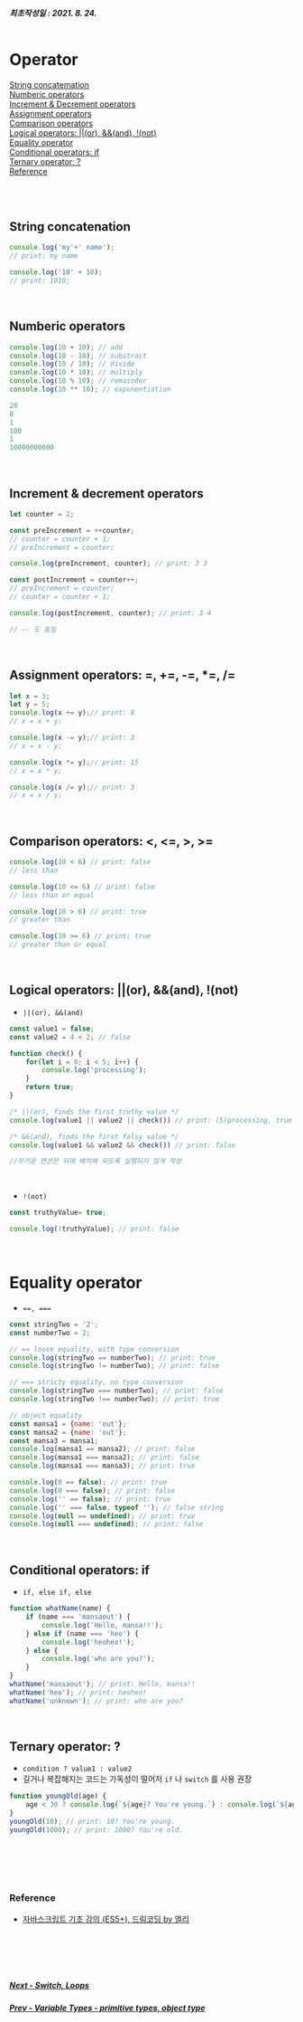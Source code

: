 ##### 최초작성일 : 2021. 8. 24.<br><br>
# Operator
[String concatemation](#string-concatenation)  
[Numberic operators](#numberic-operators)  
[Increment & Decrement operators](#increment--decrement-operators)  
[Assignment operators](#assignment-operators-------)  
[Comparison operators](#comparison-operators)  
[Logical operators: ||(or), &&(and), !(not)](#logical-operators-or-and-not)  
[Equality operator](#equality-operator)  
[Conditional operators: if](#conditional-operators-if)  
[Ternary operator: ?](#ternary-operator-)  
[Reference](#reference)

<br><br>

## String concatenation
```js
console.log('my'+' name');
// print: my name

console.log('10' + 10);
// print: 1010;
```

<br>

## Numberic operators
```js
console.log(10 + 10); // add
console.log(10 - 10); // substract
console.log(10 / 10); // divide
console.log(10 * 10); // multiply
console.log(10 % 10); // remainder
console.log(10 ** 10); // exponentiation

20
0
1
100
1
10000000000
```

<br>

## Increment & decrement operators
```js
let counter = 2;

const preIncrement = ++counter;
// counter = counter + 1;
// preIncrement = counter;

console.log(preIncrement, counter); // print: 3 3

const postIncrement = counter++;
// preIncrement = counter;
// counter = counter + 1;

console.log(postIncrement, counter); // print: 3 4

// -- 도 동일
```

<br>

## Assignment operators:  =, +=, -=, *=, /=
```js
let x = 3;
let y = 5;
console.log(x += y);// print: 8
// x = x + y;

console.log(x -= y);// print: 3
// x = x - y;

console.log(x *= y);// print: 15
// x = x * y;

console.log(x /= y);// print: 3
// x = x / y;
```

<br>

## Comparison operators: <, <=, >, >=
```js
console.log(10 < 6) // print: false
// less than

console.log(10 <= 6) // print: false
// less than or equal

console.log(10 > 6) // print: true
// greater than

console.log(10 >= 6) // print: true
// greater than or equal
```

<br>

## Logical operators: ||(or), &&(and), !(not)

- `||(or), &&(and)`

```js
const value1 = false;
const value2 = 4 < 2; // false

function check() {
    for(let i = 0; i < 5; i++) {
        console.log('processing');
    }
    return true;
}

/* ||(or), finds the first truthy value */
console.log(value1 || value2 || check()) // print: (5)processing, true

/* &&(and), finds the first falsy value */
console.log(value1 && value2 && check()) // print: false

//무거운 연산은 뒤에 배치해 되도록 실행되지 않게 작성
```

<br>

- `!(not)`

```js
const truthyValue= true;

console.log(!truthyValue); // print: false
```

<br>

# Equality operator
- `==, ===`

```js
const stringTwo = '2';
const numberTwo = 2;

// == loose equality, with type conversion
console.log(stringTwo == numberTwo); // print: true
console.log(stringTwo != numberTwo); // print: false

// === stricty equality, no type conversion
console.log(stringTwo === numberTwo); // print: false
console.log(stringTwo !== numberTwo); // print: true

// object equality
const mansa1 = {name: 'out'};
const mansa2 = {name: 'out'};
const mansa3 = mansa1;
console.log(mansa1 == mansa2); // print: false
console.log(mansa1 === mansa2); // print: false
console.log(mansa1 === mansa3); // print: true

console.log(0 == false); // print: true
console.log(0 === false); // print: false
console.log('' == false); // print: true
console.log('' === false, typeof ''); // false string
console.log(null == undefined); // print: true
console.log(null === undefined); // print: false
```

<br>

## Conditional operators: if
- `if, else if, else`

```js
function whatName(name) {
    if (name === 'mansaout') {
        console.log('Hello, mansa!!');
    } else if (name === 'heo') {
        console.log('heoheo!');
    } else {
        console.log('who are you?');
    }
}
whatName('mansaout'); // print: Hello, mansa!!
whatName('heo'); // print: heoheo!
whatName('unknown'); // print: who are you?
```

<br>

## Ternary operator: ?
- `condition ? value1 : value2`
- 길거나 복잡해지는 코드는 가독성이 떨어저 `if` 나 `switch` 를 사용 권장

```js
function youngOld(age) {
    age < 30 ? console.log(`${age}? You're young.`) : console.log(`${age}? You're old.`)
}
youngOld(10); // print: 10? You're young.
youngOld(1000); // print: 1000? You're old.

```

<br><br>
---
### **Reference**
- [자바스크립트 기초 강의 (ES5+), 드림코딩 by 엘리](https://www.youtube.com/playlist?list=PLv2d7VI9OotTVOL4QmPfvJWPJvkmv6h-2)

<br><br>
---
##### [Next - Switch, Loops]()
##### [Prev - Variable Types - primitive types, object type]()